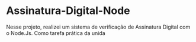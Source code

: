 # Assinatura-Digital-Node
Nesse projeto, realizei um sistema de verificação de Assinatura Digital com o Node.Js. Como tarefa prática da unida
